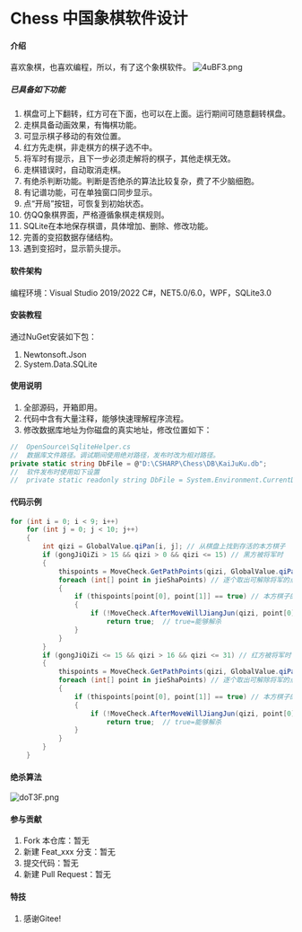 # Chess 中国象棋软件设计

#### 介绍
喜欢象棋，也喜欢编程，所以，有了这个象棋软件。
![4uBF3.png](https://s1.328888.xyz/2022/05/07/4uBF3.png)
##### 已具备如下功能
1.  棋盘可上下翻转，红方可在下面，也可以在上面。运行期间可随意翻转棋盘。
2.  走棋具备动画效果，有悔棋功能。
3.  可显示棋子移动的有效位置。
4.  红方先走棋，非走棋方的棋子选不中。
4.  将军时有提示，且下一步必须走解将的棋子，其他走棋无效。
5.  走棋错误时，自动取消走棋。
5.  有绝杀判断功能。判断是否绝杀的算法比较复杂，费了不少脑细胞。
6.  有记谱功能，可在单独窗口同步显示。
7.  点“开局”按钮，可恢复到初始状态。
8.  仿QQ象棋界面，严格遵循象棋走棋规则。
9.  SQLite在本地保存棋谱，具体增加、删除、修改功能。
10. 完善的变招数据存储结构。
11. 遇到变招时，显示箭头提示。

#### 软件架构

编程环境：Visual Studio 2019/2022
C#，NET5.0/6.0，WPF，SQLite3.0

#### 安装教程

通过NuGet安装如下包：
1.  Newtonsoft.Json
2.  System.Data.SQLite


#### 使用说明

1.  全部源码，开箱即用。
2.  代码中含有大量注释，能够快速理解程序流程。
3.  修改数据库地址为你磁盘的真实地址，修改位置如下：
``` c#
//  OpenSource\SqliteHelper.cs
//  数据库文件路径。调试期间使用绝对路径，发布时改为相对路径。
private static string DbFile = @"D:\CSHARP\Chess\DB\KaiJuKu.db";
//  软件发布时使用如下设置
//  private static readonly string DbFile = System.Environment.CurrentDirectory + @"\DB\KaiJuKu.db";
```  

#### 代码示例

``` c#
for (int i = 0; i < 9; i++)
    for (int j = 0; j < 10; j++)
    {
        int qizi = GlobalValue.qiPan[i, j]; // 从棋盘上找到存活的本方棋子
        if (gongJiQiZi > 15 && qizi > 0 && qizi <= 15) // 黑方被将军时
        {
            thispoints = MoveCheck.GetPathPoints(qizi, GlobalValue.qiPan); // 获得本方棋子的可移动路径
            foreach (int[] point in jieShaPoints) // 逐个取出可解除将军的点位坐标
            {
                if (thispoints[point[0], point[1]] == true) // 本方棋子的可移动路径是否包含解除攻击点
                {
                    if (!MoveCheck.AfterMoveWillJiangJun(qizi, point[0], point[1], GlobalValue.qiPan))
                        return true;  // true=能够解杀
                }
            }
        }
        if (gongJiQiZi <= 15 && qizi > 16 && qizi <= 31) // 红方被将军时
        {
            thispoints = MoveCheck.GetPathPoints(qizi, GlobalValue.qiPan); // 获得本方棋子的可移动路径
            foreach (int[] point in jieShaPoints) // 逐个取出可解除将军的点位坐标
            {
                if (thispoints[point[0], point[1]] == true) // 本方棋子的可移动路径是否包含解除攻击点
                {
                    if (!MoveCheck.AfterMoveWillJiangJun(qizi, point[0], point[1], GlobalValue.qiPan))
                        return true;  // true=能够解杀
                }
            }
        }
    }
```


#### 绝杀算法
![doT3F.png](https://s1.328888.xyz/2022/05/23/doT3F.png)

#### 参与贡献

1.  Fork 本仓库：暂无
2.  新建 Feat_xxx 分支：暂无
3.  提交代码：暂无
4.  新建 Pull Request：暂无


#### 特技

1.  感谢Gitee!
